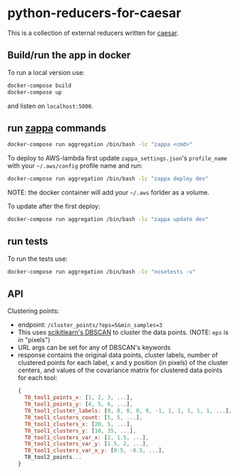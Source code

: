 # python-reducers-for-caesar

This is a collection of external reducers written for [caesar](https://github.com/zooniverse/caesar).

## Build/run the app in docker
To run a local version use:
```bash
docker-compose build
docker-compose up
```
and listen on `localhost:5000`.

## run [zappa](https://github.com/Miserlou/Zappa) commands
```bash
docker-compose run aggregation /bin/bash -lc "zappa <cmd>"
```

To deploy to AWS-lambda first update `zappa_settings.json`'s `profile_name` with your `~/.aws/config` profile name and run:
```bash
docker-compose run aggregation /bin/bash -lc "zappa deploy dev"
```
NOTE: the docker container will add your `~/.aws` forlder as a volume.

To update after the first deploy:
```bash
docker-compose run aggregation /bin/bash -lc "zappa update dev"
```

## run tests
To run the tests use:
```bash
docker-compose run aggregation /bin/bash -lc "nosetests -v"
```

## API
Clustering points:
  - endpoint: `/cluster_points/?eps=5&min_samples=3`
  - This uses [scikitlearn's DBSCAN](http://scikit-learn.org/stable/modules/generated/sklearn.cluster.DBSCAN.html#sklearn.cluster.DBSCAN) to cluster the data points. (NOTE: `eps` is in "pixels")
  - URL args can be set for any of DBSCAN's keywords
  - response contains the original data points, cluster labels, number of clustered points for each label, x and y position (in pixels) of the cluster centers, and values of the covariance matrix for clustered data points for each tool:
    ```js
    {
      T0_tool1_points_x: [1, 2, 3, ...],
      T0_tool1_points_y: [4, 5, 6, ...],
      T0_tool1_cluster_labels: [0, 0, 0, 0, 0, -1, 1, 1, 1, 1, 1, ...],
      T0_tool1_clusters_count: [5, 5, ...],
      T0_tool1_clusters_x: [20, 5, ...],
      T0_tool1_clusters_y: [10, 35, ...],
      T0_tool1_clusters_var_x: [2, 1.5, ...],
      T0_tool1_clusters_var_y: [1.5, 2, ...],
      T0_tool1_clusters_var_x_y: [0.5, -0.5, ...],
      T0_tool2_points...
    }
    ```
